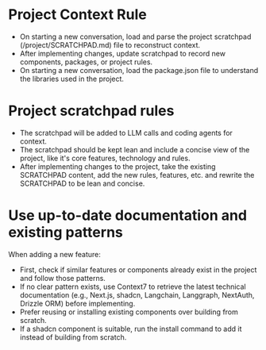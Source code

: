 # Project Context Rule

- On starting a new conversation, load and parse the project scratchpad (/project/SCRATCHPAD.md) file to reconstruct context.
- After implementing changes, update scratchpad to record new components, packages, or project rules.
- On starting a new conversation, load the package.json file to understand the libraries used in the project.

# Project scratchpad rules

- The scratchpad will be added to LLM calls and coding agents for context.
- The scratchpad should be kept lean and include a concise view of the project, like it's core features, technology and rules.
- After implementing changes to the project, take the existing SCRATCHPAD content, add the new rules, features, etc. and rewrite the SCRATCHPAD to be lean and concise.

# Use up-to-date documentation and existing patterns

When adding a new feature:

- First, check if similar features or components already exist in the project and follow those patterns.
- If no clear pattern exists, use Context7 to retrieve the latest technical documentation (e.g., Next.js, shadcn, Langchain, Langgraph, NextAuth, Drizzle ORM) before implementing.
- Prefer reusing or installing existing components over building from scratch.
- If a shadcn component is suitable, run the install command to add it instead of building from scratch.
